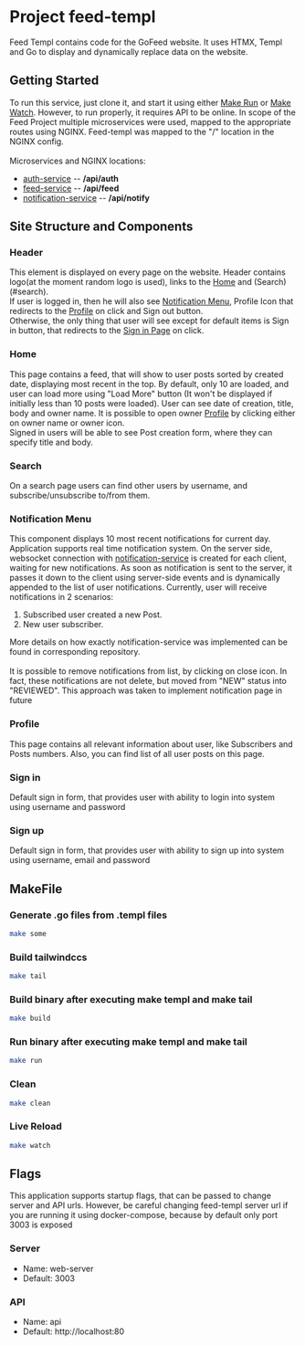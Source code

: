 # Project feed-templ

Feed Templ contains code for the GoFeed website.
It uses HTMX, Templ and Go to display and dynamically replace data on the website.

## Getting Started

To run this service, just clone it, and start it 
using either [Make Run](#run-binary-after-executing-make-templ-and-make-tail) or [Make Watch](#live-reload). 
However, to run properly, it requires API to be online. 
In scope of the Feed Project multiple microservices were used, 
mapped to the appropriate routes using NGINX. Feed-templ was mapped to the "/" location in the NGINX config.
<br/>
<br/>
Microservices and NGINX locations:
- [auth-service](https://github.com/Alieksieiev0/auth-service) -- **/api/auth**
- [feed-service](https://github.com/Alieksieiev0/feed-service) -- **/api/feed**
- [notification-service](https://github.com/Alieksieiev0/notification-service) -- **/api/notify**


## Site Structure and Components

### Header
This element is displayed on every page on the website.
Header contains logo(at the moment random logo is used), links to the [Home](#home) and (Search)(#search).
<br/>
If user is logged in, then he will also see [Notification Menu](#notification-menu), 
Profile Icon that redirects to the [Profile](#profile) on click
and Sign out button.
<br/>
Otherwise, the only thing that user will see except for default items is Sign in button,
that redirects to the [Sign in Page](#sign-in) on click.

### Home
This page contains a feed, that will show to user posts sorted by created date, 
displaying most recent in the top. By default, only 10 are loaded, and user can load more
using "Load More" button (It won't be displayed if initially less than 10 posts were loaded).
User can see date of creation, title, body and owner name. It is possible to open owner [Profile](#profile)
by clicking either on owner name or owner icon.
<br/>
Signed in users will be able to see Post creation form, where they can specify title and body.

### Search
On a search page users can find other users by username, and subscribe/unsubscribe to/from them.

### Notification Menu
This component displays 10 most recent notifications for current day. Application supports
real time notification system. On the server side, websocket connection with [notification-service](https://github.com/Alieksieiev0/notification-service)
is created for each client, waiting for new notifications. As soon as notification is sent to the server, it passes it down
to the client using server-side events and is dynamically appended to the list of user notifications.
Currently, user will receive notifications in 2 scenarios:

1. Subscribed user created a new Post.
2. New user subscriber.

More details on how exactly notification-service was implemented can be found in corresponding repository.
<br />
<br />
It is possible to remove notifications from list, by clicking on close icon. In fact, these notifications
are not delete, but moved from "NEW" status into "REVIEWED". This approach was taken to implement notification page
in future

### Profile
This page contains all relevant information about user, like Subscribers and Posts numbers.
Also, you can find list of all user posts on this page.

### Sign in
Default sign in form, that provides user with ability to login into system using username and password

### Sign up
Default sign in form, that provides user with ability to sign up into system using username, email and password

## MakeFile

### Generate .go files from .templ files
```bash
make some
```

### Build tailwindccs
```bash
make tail
```

### Build binary after executing make templ and make tail
```bash
make build
```

### Run binary after executing make templ and make tail
```bash
make run
```

### Clean
```bash
make clean
```

### Live Reload
```bash
make watch
```

## Flags
This application supports startup flags, 
that can be passed to change server and API urls. 
However, be careful changing feed-templ server url 
if you are running it using docker-compose, because by default
only port 3003 is exposed

### Server
- Name: web-server
- Default: 3003

### API
- Name: api
- Default: http://localhost:80
